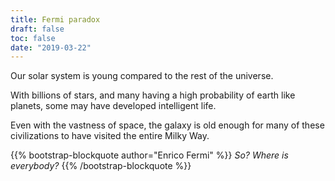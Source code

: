 ```yaml
---
title: Fermi paradox
draft: false
toc: false
date: "2019-03-22"
---
```


Our solar system is young compared to the rest of the universe.

With billions of stars, and many having a high probability of earth like planets, some may have developed intelligent life.

Even with the vastness of space, the galaxy is old enough for many of these civilizations to have visited the entire Milky Way.

{{% bootstrap-blockquote author="Enrico Fermi" %}}
*So? Where is everybody?*
{{% /bootstrap-blockquote %}}